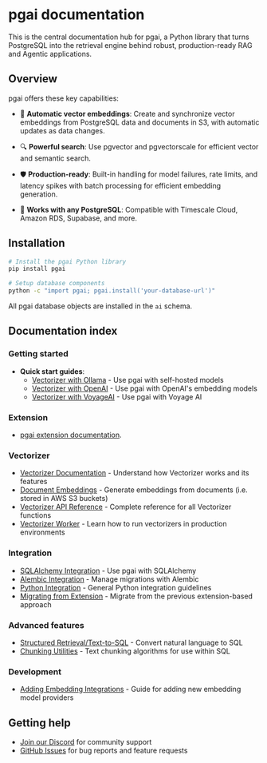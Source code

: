 # pgai documentation

This is the central documentation hub for pgai, a Python library that turns PostgreSQL into the retrieval engine behind robust, production-ready RAG and Agentic applications.

## Overview

pgai offers these key capabilities:

- 🔄 **Automatic vector embeddings**: Create and synchronize vector embeddings from PostgreSQL data and documents in S3, with automatic updates as data changes.

- 🔍 **Powerful search**: Use pgvector and pgvectorscale for efficient vector and semantic search.

- 🛡️ **Production-ready**: Built-in handling for model failures, rate limits, and latency spikes with batch processing for efficient embedding generation.

- 🐘 **Works with any PostgreSQL**: Compatible with Timescale Cloud, Amazon RDS, Supabase, and more.

## Installation

```bash
# Install the pgai Python library
pip install pgai

# Setup database components
python -c "import pgai; pgai.install('your-database-url')"
```

All pgai database objects are installed in the `ai` schema.

## Documentation index

### Getting started
- **Quick start guides**:
  - [Vectorizer with Ollama](/docs/vectorizer/quick-start.md) - Use pgai with self-hosted models
  - [Vectorizer with OpenAI](/docs/vectorizer/quick-start-openai.md) - Use pgai with OpenAI's embedding models
  - [Vectorizer with VoyageAI](/docs/vectorizer/quick-start-voyage.md) - Use pgai with Voyage AI

### Extension
- [pgai extension documentation](/projects/extension/README.md).

### Vectorizer
- [Vectorizer Documentation](/docs/vectorizer/README.md) - Understand how Vectorizer works and its features
- [Document Embeddings](/docs/vectorizer/README.md#document-embedding) - Generate embeddings from documents (i.e. stored in AWS S3 buckets)
- [Vectorizer API Reference](/docs/vectorizer/api-reference.md) - Complete reference for all Vectorizer functions
- [Vectorizer Worker](/docs/vectorizer/worker.md) - Learn how to run vectorizers in production environments

### Integration
- [SQLAlchemy Integration](/docs/vectorizer/sqlalchemy-integration.md) - Use pgai with SQLAlchemy
- [Alembic Integration](/docs/vectorizer/alembic-integration.md) - Manage migrations with Alembic
- [Python Integration](/docs/vectorizer/python-integration.md) - General Python integration guidelines
- [Migrating from Extension](/docs/vectorizer/migrating-from-extension.md) - Migrate from the previous extension-based approach

### Advanced features
- [Structured Retrieval/Text-to-SQL](/docs/structured_retrieval/text_to_sql.md) - Convert natural language to SQL
- [Chunking Utilities](/docs/utils/chunking.md) - Text chunking algorithms for use within SQL

### Development
- [Adding Embedding Integrations](/docs/vectorizer/adding-embedding-integration.md) - Guide for adding new embedding model providers

## Getting help

- [Join our Discord](https://discord.gg/KRdHVXAmkp) for community support
- [GitHub Issues](https://github.com/timescale/pgai/issues) for bug reports and feature requests